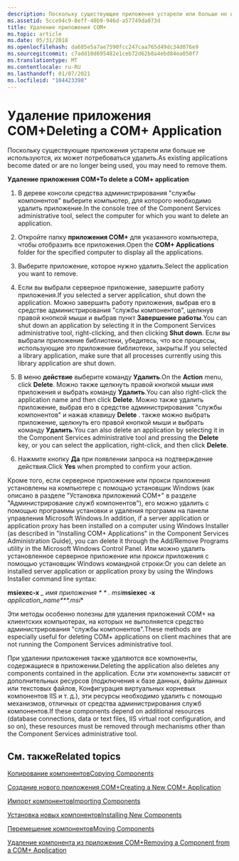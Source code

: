 ```yaml
---
description: Поскольку существующие приложения устарели или больше не используются, их может потребоваться удалить.
ms.assetid: 5cce94c9-8eff-40b9-946d-a57749da073d
title: Удаление приложения COM+
ms.topic: article
ms.date: 05/31/2018
ms.openlocfilehash: da685e5a7ae7590fcc247caa765d49dc34d076e9
ms.sourcegitcommit: c7add10d695482e1ceb72d62b8a4ebd84ea050f7
ms.translationtype: MT
ms.contentlocale: ru-RU
ms.lasthandoff: 01/07/2021
ms.locfileid: "104423398"
---
```

# <a name="deleting-a-com-application"></a><span data-ttu-id="d2e09-103">Удаление приложения COM+</span><span class="sxs-lookup"><span data-stu-id="d2e09-103">Deleting a COM+ Application</span></span>

<span data-ttu-id="d2e09-104">Поскольку существующие приложения устарели или больше не используются, их может потребоваться удалить.</span><span class="sxs-lookup"><span data-stu-id="d2e09-104">As existing applications become dated or are no longer being used, you may need to remove them.</span></span>

<span data-ttu-id="d2e09-105">**Удаление приложения COM+**</span><span class="sxs-lookup"><span data-stu-id="d2e09-105">**To delete a COM+ application**</span></span>

1.  <span data-ttu-id="d2e09-106">В дереве консоли средства администрирования "службы компонентов" выберите компьютер, для которого необходимо удалить приложение.</span><span class="sxs-lookup"><span data-stu-id="d2e09-106">In the console tree of the Component Services administrative tool, select the computer for which you want to delete an application.</span></span>

2.  <span data-ttu-id="d2e09-107">Откройте папку **приложения COM+** для указанного компьютера, чтобы отобразить все приложения.</span><span class="sxs-lookup"><span data-stu-id="d2e09-107">Open the **COM+ Applications** folder for the specified computer to display all the applications.</span></span>

3.  <span data-ttu-id="d2e09-108">Выберите приложение, которое нужно удалить.</span><span class="sxs-lookup"><span data-stu-id="d2e09-108">Select the application you want to remove.</span></span>

4.  <span data-ttu-id="d2e09-109">Если вы выбрали серверное приложение, завершите работу приложения.</span><span class="sxs-lookup"><span data-stu-id="d2e09-109">If you selected a server application, shut down the application.</span></span> <span data-ttu-id="d2e09-110">Можно завершить работу приложения, выбрав его в средстве администрирования "службы компонентов", щелкнув правой кнопкой мыши и выбрав пункт **Завершение работы**.</span><span class="sxs-lookup"><span data-stu-id="d2e09-110">You can shut down an application by selecting it in the Component Services administrative tool, right-clicking, and then clicking **Shut down**.</span></span> <span data-ttu-id="d2e09-111">Если вы выбрали приложение библиотеки, убедитесь, что все процессы, использующие это приложение библиотеки, закрыты.</span><span class="sxs-lookup"><span data-stu-id="d2e09-111">If you selected a library application, make sure that all processes currently using this library application are shut down.</span></span>

5.  <span data-ttu-id="d2e09-112">В меню **действие** выберите команду **Удалить**.</span><span class="sxs-lookup"><span data-stu-id="d2e09-112">On the **Action** menu, click **Delete**.</span></span> <span data-ttu-id="d2e09-113">Можно также щелкнуть правой кнопкой мыши имя приложения и выбрать команду **Удалить**.</span><span class="sxs-lookup"><span data-stu-id="d2e09-113">You can also right-click the application name and then click **Delete**.</span></span> <span data-ttu-id="d2e09-114">Можно также удалить приложение, выбрав его в средстве администрирования "службы компонентов" и нажав клавишу **Delete** . также можно выбрать приложение, щелкнуть его правой кнопкой мыши и выбрать команду **Удалить**.</span><span class="sxs-lookup"><span data-stu-id="d2e09-114">You can also delete an application by selecting it in the Component Services administrative tool and pressing the **Delete** key, or you can select the application, right-click, and then click **Delete**.</span></span>

6.  <span data-ttu-id="d2e09-115">Нажмите кнопку **Да** при появлении запроса на подтверждение действия.</span><span class="sxs-lookup"><span data-stu-id="d2e09-115">Click **Yes** when prompted to confirm your action.</span></span>

<span data-ttu-id="d2e09-116">Кроме того, если серверное приложение или прокси приложения установлены на компьютере с помощью установщик Windows (как описано в разделе "Установка приложений COM+" в разделе "Администрирование служб компонентов"), его можно удалить с помощью программы установки и удаления программ на панели управления Microsoft Windows.</span><span class="sxs-lookup"><span data-stu-id="d2e09-116">In addition, if a server application or application proxy has been installed on a computer using Windows Installer (as described in "Installing COM+ Applications" in the Component Services Administration Guide), you can delete it through the Add/Remove Programs utility in the Microsoft Windows Control Panel.</span></span> <span data-ttu-id="d2e09-117">Или можно удалить установленное серверное приложение или прокси приложения с помощью установщик Windows командной строки:</span><span class="sxs-lookup"><span data-stu-id="d2e09-117">Or you can delete an installed server application or application proxy by using the Windows Installer command line syntax:</span></span>

<span data-ttu-id="d2e09-118">**msiexec-x** *\_ имя приложения \* \* *. msi**</span><span class="sxs-lookup"><span data-stu-id="d2e09-118">**msiexec -x** *application\_name\*\*\*.msi*\*</span></span>

<span data-ttu-id="d2e09-119">Эти методы особенно полезны для удаления приложений COM+ на клиентских компьютерах, на которых не выполняется средство администрирования "службы компонентов".</span><span class="sxs-lookup"><span data-stu-id="d2e09-119">These methods are especially useful for deleting COM+ applications on client machines that are not running the Component Services administrative tool.</span></span>

<span data-ttu-id="d2e09-120">При удалении приложения также удаляются все компоненты, содержащиеся в приложении.</span><span class="sxs-lookup"><span data-stu-id="d2e09-120">Deleting the application also deletes any components contained in the application.</span></span> <span data-ttu-id="d2e09-121">Если эти компоненты зависят от дополнительных ресурсов (подключения к базе данных, файлы данных или текстовых файлов, Конфигурация виртуальных корневых компонентов IIS и т. д.), эти ресурсы необходимо удалить с помощью механизмов, отличных от средства администрирования служб компонентов.</span><span class="sxs-lookup"><span data-stu-id="d2e09-121">If these components depend on additional resources (database connections, data or text files, IIS virtual root configuration, and so on), these resources must be removed through mechanisms other than the Component Services administrative tool.</span></span>

## <a name="related-topics"></a><span data-ttu-id="d2e09-122">См. также</span><span class="sxs-lookup"><span data-stu-id="d2e09-122">Related topics</span></span>

<dl> <dt>

[<span data-ttu-id="d2e09-123">Копирование компонентов</span><span class="sxs-lookup"><span data-stu-id="d2e09-123">Copying Components</span></span>](copying-components.md)
</dt> <dt>

[<span data-ttu-id="d2e09-124">Создание нового приложения COM+</span><span class="sxs-lookup"><span data-stu-id="d2e09-124">Creating a New COM+ Application</span></span>](creating-a-new-com--application.md)
</dt> <dt>

[<span data-ttu-id="d2e09-125">Импорт компонентов</span><span class="sxs-lookup"><span data-stu-id="d2e09-125">Importing Components</span></span>](importing-components.md)
</dt> <dt>

[<span data-ttu-id="d2e09-126">Установка новых компонентов</span><span class="sxs-lookup"><span data-stu-id="d2e09-126">Installing New Components</span></span>](installing-new-components.md)
</dt> <dt>

[<span data-ttu-id="d2e09-127">Перемещение компонентов</span><span class="sxs-lookup"><span data-stu-id="d2e09-127">Moving Components</span></span>](moving-components.md)
</dt> <dt>

[<span data-ttu-id="d2e09-128">Удаление компонента из приложения COM+</span><span class="sxs-lookup"><span data-stu-id="d2e09-128">Removing a Component from a COM+ Application</span></span>](removing-a-component-from-a-com--application.md)
</dt> </dl>

 

 



